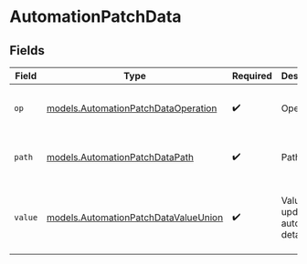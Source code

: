 # AutomationPatchData


## Fields

| Field                                                                              | Type                                                                               | Required                                                                           | Description                                                                        | Example                                                                            |
| ---------------------------------------------------------------------------------- | ---------------------------------------------------------------------------------- | ---------------------------------------------------------------------------------- | ---------------------------------------------------------------------------------- | ---------------------------------------------------------------------------------- |
| `op`                                                                               | [models.AutomationPatchDataOperation](../models/automationpatchdataoperation.md)   | :heavy_check_mark:                                                                 | Operation                                                                          | {<br/>"value": "replace"<br/>}                                                     |
| `path`                                                                             | [models.AutomationPatchDataPath](../models/automationpatchdatapath.md)             | :heavy_check_mark:                                                                 | Path                                                                               | {<br/>"value": "password"<br/>}                                                    |
| `value`                                                                            | [models.AutomationPatchDataValueUnion](../models/automationpatchdatavalueunion.md) | :heavy_check_mark:                                                                 | Value to update automation details                                                 | {<br/>"value": {<br/>"name": "test"<br/>}<br/>}                                    |